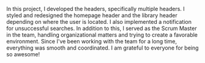 In this project, I developed the headers, specifically multiple headers. I styled and redesigned the
homepage header and the library header depending on where the user is located. I also implemented a
notification for unsuccessful searches. In addition to this, I served as the Scrum Master in the
team, handling organizational matters and trying to create a favorable environment. Since I've been
working with the team for a long time, everything was smooth and coordinated. I am grateful to
everyone for being so awesome!
